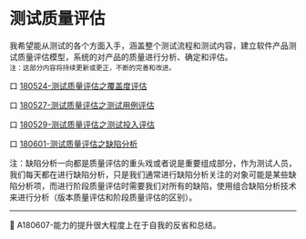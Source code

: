 # 测试质量评估
我希望能从测试的各个方面入手，涵盖整个测试流程和测试内容，建立软件产品测试质量评估模型，系统的对产品的质量进行分析、确定和评估。    
<small>注：这部分内容将持续更新或更正，不断的完善和改进。</small>

口  [180524-测试质量评估之覆盖度评估](books/测试覆盖度评估.md)

口  [180527-测试质量评估之测试用例评估](books/测试用例评估.md)

口  [180529-测试质量评估之测试投入评估](books/测试投入评估.md)

口  [180601-测试质量评估之缺陷分析](books/缺陷分析技术.md)

注：缺陷分析一向都是质量评估的重头戏或者说是重要组成部分，作为测试人员，我们每天都在进行缺陷分析，只是我们通常进行缺陷分析关注的对象可能是某些缺陷分析项，而进行阶段质量评估时需要我们对所有的缺陷，使用组合缺陷分析技术来进行分析（版本质量评估和阶段质量评估的区别）。

* * *
:bell: A180607-能力的提升很大程度上在于自我的反省和总结。
